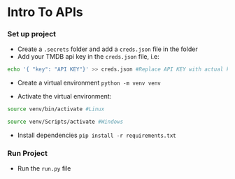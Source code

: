 # Intro To APIs

### Set up project

- Create a `.secrets` folder and add a `creds.json` file in the folder
- Add your TMDB api key in the `creds.json` file, i.e: 

```bash
echo '{ "key": "API KEY"}' >> creds.json #Replace API KEY with actual key
```

- Create a virtual environment `python -m venv venv`

- Activate the virtual environment:

```bash
source venv/bin/activate #Linux
```

```bash
source venv/Scripts/activate #Windows
```

- Install dependencies `pip install -r requirements.txt`

### Run Project

- Run the `run.py` file